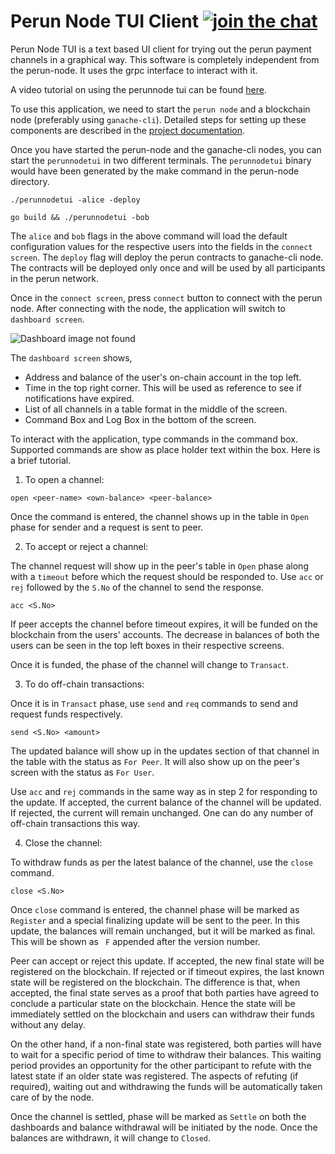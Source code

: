 # Perun Node TUI Client [![join the chat][discord-image]][discord-url]

[discord-url]: https://discord.gg/hyperledger
[discord-image]: https://img.shields.io/badge/DISCORD-JOIN%20CHAT-green

Perun Node TUI is a text based UI client for trying out the perun payment
channels in a graphical way. This software is completely independent from the
perun-node. It uses the grpc interface to interact with it.

A video tutorial on using the perunnode tui can be found
[here](https://youtu.be/sASYSJm3QKw?t=916).

To use this application, we need to start the `perun node` and a blockchain
node (preferably using `ganache-cli`). Detailed steps for setting up these
components are described in the
[project documentation](https://labs.hyperledger.org/perun-doc/node/user_guide.html#getting-started).

Once you have started the perun-node and the ganache-cli nodes, you can start
the `perunnodetui` in two different terminals. The `perunnodetui` binary would
have been generated by the make command in the perun-node directory.

```
./perunnodetui -alice -deploy
```

```
go build && ./perunnodetui -bob
```

The `alice` and `bob` flags in the above command will load the default
configuration values for the respective users into the fields in the `connect
screen`. The `deploy` flag will deploy the perun contracts to ganache-cli node.
The contracts will be deployed only once and will be used by all participants
in the perun network.

Once in the `connect screen`, press `connect` button to connect with the perun
node. After connecting with the node, the application will switch to `dashboard
screen`.

![Dashboard image not found](dashboard.png?raw=true "Dashboard screen")

The `dashboard screen` shows,

- Address and balance of the user's on-chain account in the top left.
- Time in the top right corner. This will be used as reference to see if
  notifications have expired.
- List of all channels in a table format in the middle of the screen.
- Command Box and Log Box in the bottom of the screen.

To interact with the application, type commands in the command box. Supported
commands are show as place holder text within the box. Here is a brief
tutorial.

1. To open a channel:

```
open <peer-name> <own-balance> <peer-balance> 
```

Once the command is entered, the channel shows up in the table in `Open` phase
for sender and a request is sent to peer.

2. To accept or reject a channel:

The channel request will show up in the peer's table in `Open` phase along with
a `timeout` before which the request should be responded to. Use `acc` or
`rej` followed by the `S.No` of the channel to send the response.

```
acc <S.No>
```

If peer accepts the channel before timeout expires, it will be funded on the
blockchain from the users' accounts. The decrease in balances of both the users
can be seen in the top left boxes in their respective screens.

Once it is funded, the phase of the channel will change to `Transact`.

3. To do off-chain transactions:

Once it is in `Transact` phase, use `send` and `req` commands to send and
request funds respectively.

```
send <S.No> <amount>
```

The updated balance will show up in the updates section of that channel in the
table with the status as `For Peer`. It will also show up on the peer's screen
with the status as `For User`.

Use `acc` and `rej` commands in the same way as in step 2 for responding to the
update. If accepted, the current balance of the channel will be updated. If
rejected, the current will remain unchanged. One can do any number of off-chain
transactions this way.

4. Close the channel:

To withdraw funds as per the latest balance of the channel, use the `close`
command.

```
close <S.No>
```

Once `close` command is entered, the channel phase will be marked as `Register`
and a special finalizing update will be sent to the peer. In this update, the
balances will remain unchanged, but it will be marked as final. This will be
shown as ` F` appended after the version number.

Peer can accept or reject this update. If accepted, the new final state will be
registered on the blockchain.  If rejected or if timeout expires, the last
known state will be registered on the blockchain. The difference is that, when
accepted, the final state serves as a proof that both parties have agreed to
conclude a particular state on the blockchain. Hence the state will be
immediately settled on the blockchain and users can withdraw their funds
without any delay.

On the other hand, if a non-final state was registered, both parties will have
to wait for a specific period of time to withdraw their balances. This waiting
period provides an opportunity for the other participant to refute with the
latest state if an older state was registered. The aspects of refuting (if
required), waiting out and withdrawing the funds will be automatically taken
care of by the node.

Once the channel is settled, phase will be marked as `Settle` on both the
dashboards and balance withdrawal will be initiated by the node. Once the
balances are withdrawn, it will change to `Closed`.
